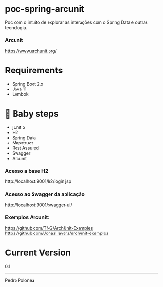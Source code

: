 # poc-spring-arcunit
Poc com o intuito de explorar as interações com o Spring Data e outras tecnologia.

### Arcunit
https://www.archunit.org/

# Requirements
* Spring Boot 2.x
* Java 11
* Lombok

# :baby: Baby steps 
* jUnit 5
* H2
* Spring Data
* Mapstruct
* Rest Assured
* Swagger
* Arcunit

### Acesso a base H2
http://localhost:9001/h2/login.jsp

### Acesso ao Swagger da aplicação
http://localhost:9001/swagger-ui/

### Exemplos Arcunit:
https://github.com/TNG/ArchUnit-Examples
https://github.com/JonasHavers/archunit-examples

# Current Version
0.1
____
Pedro Polonea